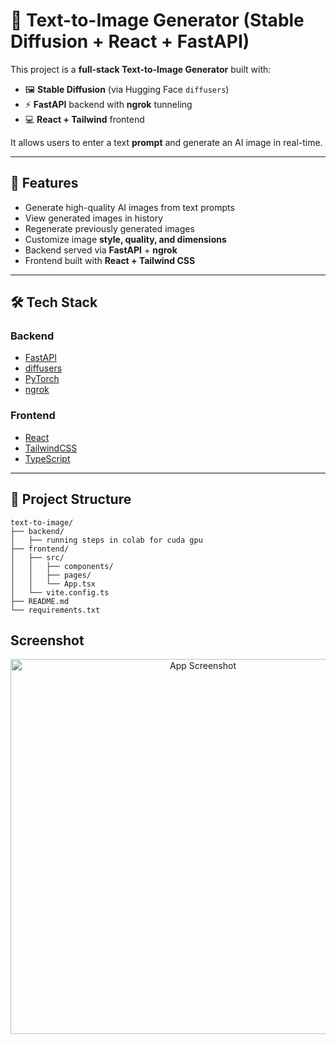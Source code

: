 # 🎨 Text-to-Image Generator (Stable Diffusion + React + FastAPI)

This project is a **full-stack Text-to-Image Generator** built with:

- 🖼️ **Stable Diffusion** (via Hugging Face `diffusers`)  
- ⚡ **FastAPI** backend with **ngrok** tunneling  
- 💻 **React + Tailwind** frontend  

It allows users to enter a text **prompt** and generate an AI image in real-time.

---

## 🚀 Features

- Generate high-quality AI images from text prompts  
- View generated images in history  
- Regenerate previously generated images  
- Customize image **style, quality, and dimensions**  
- Backend served via **FastAPI** + **ngrok**  
- Frontend built with **React + Tailwind CSS**  

---

## 🛠️ Tech Stack

### Backend
- [FastAPI](https://fastapi.tiangolo.com/)  
- [diffusers](https://huggingface.co/docs/diffusers/index)  
- [PyTorch](https://pytorch.org/)  
- [ngrok](https://ngrok.com/)  

### Frontend
- [React](https://react.dev/)  
- [TailwindCSS](https://tailwindcss.com/)  
- [TypeScript](https://www.typescriptlang.org/)  

---

## 📂 Project Structure

```
text-to-image/
├── backend/
│   ├── running steps in colab for cuda gpu
├── frontend/
│   ├── src/
│   │   ├── components/
│   │   ├── pages/
│   │   └── App.tsx
│   └── vite.config.ts
├── README.md
└── requirements.txt
```

## Screenshot

<p align="center">
  <img src="https://github.com/anish-sharan/Text-To-Image/blob/main/frontend/workings/Screenshot%202025-08-30%20at%203.51.19%E2%80%AFPM.png" alt="App Screenshot" width="600">
</p>


